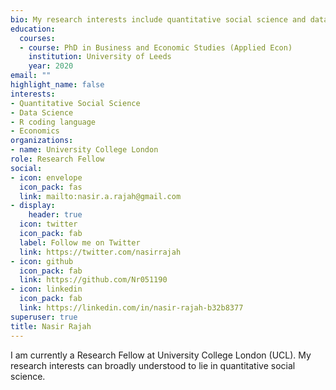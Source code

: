 ```yaml
---
bio: My research interests include quantitative social science and data science. 
education:
  courses:
  - course: PhD in Business and Economic Studies (Applied Econ)
    institution: University of Leeds
    year: 2020
email: ""
highlight_name: false
interests:
- Quantitative Social Science
- Data Science
- R coding language
- Economics
organizations:
- name: University College London
role: Research Fellow
social:
- icon: envelope
  icon_pack: fas
  link: mailto:nasir.a.rajah@gmail.com
- display:
    header: true
  icon: twitter
  icon_pack: fab
  label: Follow me on Twitter
  link: https://twitter.com/nasirrajah
- icon: github
  icon_pack: fab
  link: https://github.com/Nr051190
- icon: linkedin
  icon_pack: fab
  link: https://linkedin.com/in/nasir-rajah-b32b8377
superuser: true
title: Nasir Rajah
---
```


I am currently a Research Fellow at University College London (UCL). My research interests can broadly understood to lie in quantitative social science. 
